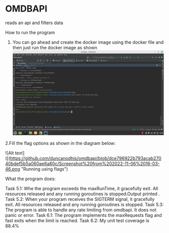 # OMDBAPI
reads an api and filters data


How to run the program
1. You can go ahead and create the docker image using the docker file and then just run the docker image as shown
![Alt text](https://github.com/duncanodhis/omdbapi/blob/dce796922b793acab27040bdef5b5a060ae6a80c/Screenshot%20from%202022-11-06%2016-28-05.png "How to run it as a docker image")

2.Fill the flag options as shown in the diagram below:

![Alt text]([(https://github.com/duncanodhis/omdbapi/blob/dce796922b793acab27040bdef5b5a060ae6a80c/Screenshot%20from%202022-11-06%2016-03-46.png "Running using flags")


What the program does:

Task 5.1: Whe the  program exceeds the maxRunTime, it  gracefully exit. All resources  released and any running goroutines is  stopped.Output printed . 
Task 5.2: When your program receives the SIGTERM signal, it gracefully exit. All resources  released and any running goroutines is stopped. 
Task 5.3: The program is   able to handle any rate limiting from omdbapi. It does  not panic or error.
Task 6.1: The program implements the maxRequests flag and fast exits when the limit is reached.
Task 6.2: My unit test coverage  is  88.4%

